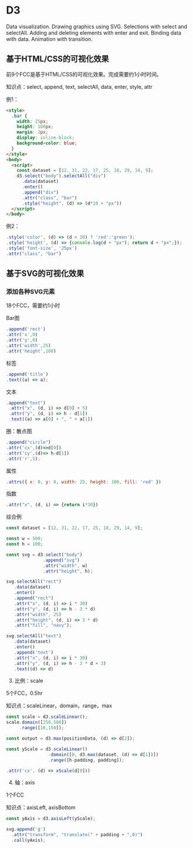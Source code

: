 # D3

Data visualization. Drawing graphics using SVG. Selections with select and selectAll. Adding and deleting elements with enter and exit. Binding data with data. Animation with transition.

## 基于HTML/CSS的可视化效果

前9个FCC是基于HTML/CSS的可视化效果。完成需要约1小时时间。

知识点：select, append, text, selectAll, data, enter, style, attr

例1：
```html
<style>
  .bar {
    width: 25px;
    height: 100px;
    margin: 2px;    
    display: inline-block;
    background-color: blue;
  }
</style>
<body>
  <script>
    const dataset = [12, 31, 22, 17, 25, 18, 29, 14, 9];
    d3.select("body").selectAll("div")
      .data(dataset)
      .enter()
      .append("div")
      .attr("class", "bar")
      .style("height", (d) => (d*10 + "px"))
  </script>
</body>
```

例2：
```js
.style('color', (d) => (d < 20) ? 'red':'green');
.style('height', (d) => {console.log(d + "px"); return d + "px";});
.style('font-size', '25px')
.attr("class", "bar")
```

## 基于SVG的可视化效果

### 添加各种SVG元素

18个FCC，需要约1小时

Bar图
```js
.append('rect')
.attr('x',0)
.attr('y',0)
.attr('width',25)
.attr('height',100)
```

标签
```js
.append('title')
.text((a) => a);
```

文本
```js
.append("text")
 .attr("x", (d, i) => d[0] + 5)
 .attr("y", (d, i) => h - d[1])
 .text((a) => a[0] + ", " + a[1])
```

圈：散点图
```js
.append("circle")
.attr('cx',(d)=>d[0])
.attr('cy',(d)=> h-d[1])
.attr('r',5);
```

属性
```js
.attrs({ x: 0, y: 0, width: 25, height: 100, fill: 'red' })
```

指数
```js
.attr("x", (d, i) => {return i*30})
```

综合例
```js
const dataset = [12, 31, 22, 17, 25, 18, 29, 14, 9];

const w = 500;
const h = 100;

const svg = d3.select("body")
              .append("svg")
              .attr("width", w)
              .attr("height", h);

svg.selectAll("rect")
   .data(dataset)
   .enter()
   .append("rect")
   .attr("x", (d, i) => i * 30)
   .attr("y", (d, i) => h - 3 * d)
   .attr("width", 25)
   .attr("height", (d, i) => 3 * d)
   .attr("fill", "navy");

svg.selectAll("text")
   .data(dataset)
   .enter()
   .append('text')
   .attr("x", (d, i) => i * 30)
   .attr("y", (d, i) => h - 3 * d + 3)
   .text((d) => d)
```

3. 比例：scale

5个FCC，0.5hr

知识点：scaleLinear，domain，range，max

```js
const scale = d3.scaleLinear();
scale.domain([250,500])
     .range([10,150]);

const output = d3.max(positionData, (d) => d[2]);

const yScale = d3.scaleLinear()
                .domain([0, d3.max(dataset, (d) => d[1])])
                .range([h-padding, padding]);

.attr('cx', (d) => xScale(d[0]))
```

4. 轴：axis

1个FCC

知识点：axisLeft, axisBottom

```js
const yAxis = d3.axisLeft(yScale);

svg.append('g')
  .attr("transform", "translate(" + padding + ",0)")
  .call(yAxis);
```

